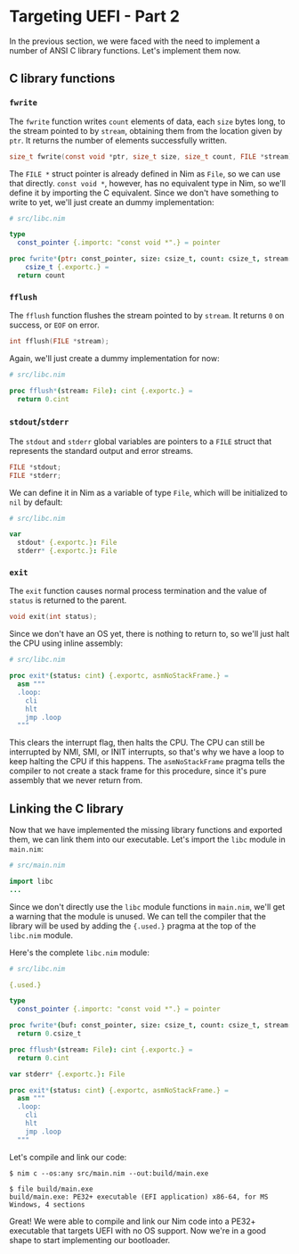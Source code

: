 # Targeting UEFI - Part 2

In the previous section, we were faced with the need to implement a number of ANSI C library functions. Let's implement them now.

## C library functions

### `fwrite`

The `fwrite` function writes `count` elements of data, each `size` bytes long, to the stream pointed to by `stream`, obtaining them from the location given by `ptr`. It returns the number of elements successfully written.

```c
size_t fwrite(const void *ptr, size_t size, size_t count, FILE *stream);
```

The `FILE *` struct pointer is already defined in Nim as `File`, so we can use that directly. `const void *`, however, has no equivalent type in Nim, so we'll define it by importing the C equivalent. Since we don't have something to write to yet, we'll just create an dummy implementation:

```nim
# src/libc.nim

type
  const_pointer {.importc: "const void *".} = pointer

proc fwrite*(ptr: const_pointer, size: csize_t, count: csize_t, stream: File):
    csize_t {.exportc.} =
  return count
```

### `fflush`

The `fflush` function flushes the stream pointed to by `stream`. It returns `0` on success, or `EOF` on error.

```c
int fflush(FILE *stream);
```

Again, we'll just create a dummy implementation for now:

```nim
# src/libc.nim

proc fflush*(stream: File): cint {.exportc.} =
  return 0.cint
```

### `stdout`/`stderr`

The `stdout` and `stderr` global variables are pointers to a `FILE` struct that represents the standard output and error streams.

```c
FILE *stdout;
FILE *stderr;
```

We can define it in Nim as a variable of type `File`, which will be initialized to `nil` by default:

```nim
# src/libc.nim

var
  stdout* {.exportc.}: File
  stderr* {.exportc.}: File
```

### `exit`

The `exit` function causes normal process termination and the value of `status` is returned to the parent.

```c
void exit(int status);
```

Since we don't have an OS yet, there is nothing to return to, so we'll just halt the CPU using inline assembly:

```nim
# src/libc.nim

proc exit*(status: cint) {.exportc, asmNoStackFrame.} =
  asm """
  .loop:
    cli
    hlt
    jmp .loop
  """
```

This clears the interrupt flag, then halts the CPU. The CPU can still be interrupted by NMI, SMI, or INIT interrupts, so that's why we have a loop to keep halting the CPU if this happens. The `asmNoStackFrame` pragma tells the compiler to not create a stack frame for this procedure, since it's pure assembly that we never return from.

## Linking the C library

Now that we have implemented the missing library functions and exported them, we can link them into our executable. Let's import the `libc` module in `main.nim`:

```nim
# src/main.nim

import libc
...
```

Since we don't directly use the `libc` module functions in `main.nim`, we'll get a warning that the module is unused. We can tell the compiler that the library will be used by adding the `{.used.}` pragma at the top of the `libc.nim` module.

Here's the complete `libc.nim` module:

```nim
# src/libc.nim

{.used.}

type
  const_pointer {.importc: "const void *".} = pointer

proc fwrite*(buf: const_pointer, size: csize_t, count: csize_t, stream: File): csize_t {.exportc.} =
  return 0.csize_t

proc fflush*(stream: File): cint {.exportc.} =
  return 0.cint

var stderr* {.exportc.}: File

proc exit*(status: cint) {.exportc, asmNoStackFrame.} =
  asm """
  .loop:
    cli
    hlt
    jmp .loop
  """
```

Let's compile and link our code:

```sh-session
$ nim c --os:any src/main.nim --out:build/main.exe

$ file build/main.exe
build/main.exe: PE32+ executable (EFI application) x86-64, for MS Windows, 4 sections
```

Great! We were able to compile and link our Nim code into a PE32+ executable that targets UEFI with no OS support. Now we're in a good shape to start implementing our bootloader.
